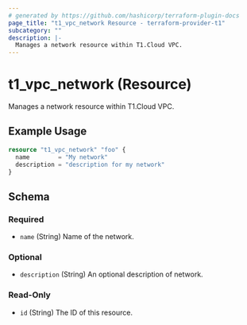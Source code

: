 ```yaml
---
# generated by https://github.com/hashicorp/terraform-plugin-docs
page_title: "t1_vpc_network Resource - terraform-provider-t1"
subcategory: ""
description: |-
  Manages a network resource within T1.Cloud VPC.
---
```


# t1_vpc_network (Resource)

Manages a network resource within T1.Cloud VPC.

## Example Usage

```terraform
resource "t1_vpc_network" "foo" {
  name        = "My network"
  description = "description for my network"
}
```

<!-- schema generated by tfplugindocs -->
## Schema

### Required

- `name` (String) Name of the network.

### Optional

- `description` (String) An optional description of network.

### Read-Only

- `id` (String) The ID of this resource.
